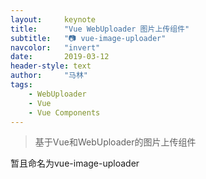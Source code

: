 ```yaml
---
layout:     keynote
title:      "Vue WebUploader 图片上传组件"
subtitle:   "📷 vue-image-uploader"
navcolor:   "invert"
date:       2019-03-12
header-style: text
author:     "马林"
tags:
    - WebUploader
    - Vue
    - Vue Components
---
```



> 基于Vue和WebUploader的图片上传组件

暂且命名为vue-image-uploader